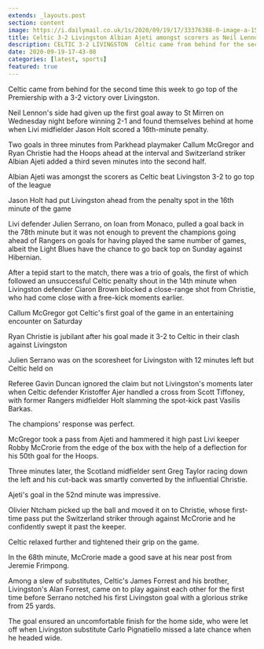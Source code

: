 ```yaml
---
extends: _layouts.post
section: content
image: https://i.dailymail.co.uk/1s/2020/09/19/17/33376388-0-image-a-15_1600533598171.jpg 
title: Celtic 3-2 Livingston Albian Ajeti amongst scorers as Neil Lennons side go top of the league 
description: CELTIC 3-2 LIVINGSTON  Celtic came from behind for the second time this week to go top of the Premiership with a 3-2 victory over Livingston. 
date: 2020-09-19-17-43-08 
categories: [latest, sports] 
featured: true 
--- 
```

Celtic came from behind for the second time this week to go top of the Premiership with a 3-2 victory over Livingston.

Neil Lennon's side had given up the first goal away to St Mirren on Wednesday night before winning 2-1 and found themselves behind at home when Livi midfielder Jason Holt scored a 16th-minute penalty.

Two goals in three minutes from Parkhead playmaker Callum McGregor and Ryan Christie had the Hoops ahead at the interval and Switzerland striker Albian Ajeti added a third seven minutes into the second half.

Albian Ajeti was amongst the scorers as Celtic beat Livingston 3-2 to go top of the league

Jason Holt had put Livingston ahead from the penalty spot in the 16th minute of the game

Livi defender Julien Serrano, on loan from Monaco, pulled a goal back in the 78th minute but it was not enough to prevent the champions going ahead of Rangers on goals for having played the same number of games, albeit the Light Blues have the chance to go back top on Sunday against Hibernian.

After a tepid start to the match, there was a trio of goals, the first of which followed an unsuccessful Celtic penalty shout in the 14th minute when Livingston defender Ciaron Brown blocked a close-range shot from Christie, who had come close with a free-kick moments earlier.

Callum McGregor got Celtic's first goal of the game in an entertaining encounter on Saturday

Ryan Christie is jubilant after his goal made it 3-2 to Celtic in their clash against Livingston

Julien Serrano was on the scoresheet for Livingston with 12 minutes left but Celtic held on

Referee Gavin Duncan ignored the claim but not Livingston's moments later when Celtic defender Kristoffer Ajer handled a cross from Scott Tiffoney, with former Rangers midfielder Holt slamming the spot-kick past Vasilis Barkas.

The champions' response was perfect.

McGregor took a pass from Ajeti and hammered it high past Livi keeper Robby McCrorie from the edge of the box with the help of a deflection for his 50th goal for the Hoops.

Three minutes later, the Scotland midfielder sent Greg Taylor racing down the left and his cut-back was smartly converted by the influential Christie.

Ajeti's goal in the 52nd minute was impressive.

Olivier Ntcham picked up the ball and moved it on to Christie, whose first-time pass put the Switzerland striker through against McCrorie and he confidently swept it past the keeper.

Celtic relaxed further and tightened their grip on the game.

In the 68th minute, McCrorie made a good save at his near post from Jeremie Frimpong.

Among a slew of substitutes, Celtic's James Forrest and his brother, Livingston's Alan Forrest, came on to play against each other for the first time before Serrano notched his first Livingston goal with a glorious strike from 25 yards.

The goal ensured an uncomfortable finish for the home side, who were let off when Livingston substitute Carlo Pignatiello missed a late chance when he headed wide.

